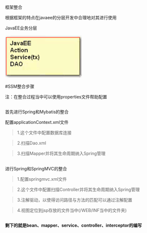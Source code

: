 框架整合

根据框架的特点在javaee的分层开发中合理地对其进行使用

JavaEE业务分层

![](1.png)

#SSM整合步骤

注：在整合过程当中可以使用properties文件帮助配置
##

首先进行Spring和Mybatis的整合

配置applicationContext.xml文件

>1.这个文件中配置数据库连接

>2.扫描Dao.xml

>3.扫描Mapper并将其生命周期纳入Spring管理

##

进行Spring和SpringMVC的整合

>1.配置springmvc.xml文件

>2.这个文件中配置扫描Controller并将其生命周期纳入Spring管理

>3.注解驱动，以使得访问路径与方法的匹配可以通过注解配置

>4.视图定位到jsp存放的文件当中(/WEB/INF当中的文件夹)

##

**剩下的就是bean、mapper、service、controller、interceptor的编写**